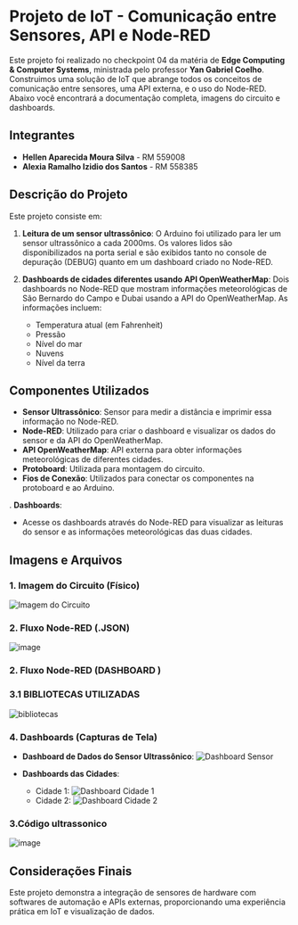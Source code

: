 # Projeto de IoT - Comunicação entre Sensores, API e Node-RED

Este projeto foi realizado no checkpoint 04 da matéria de **Edge Computing & Computer Systems**, ministrada pelo professor **Yan Gabriel Coelho**.
Construimos uma solução de IoT que abrange todos os conceitos de comunicação entre sensores, uma API externa, e o uso do Node-RED. Abaixo você encontrará a documentação completa, imagens do circuito e dashboards.

## Integrantes

- **Hellen Aparecida Moura Silva** - RM 559008
- **Alexia Ramalho Izidio dos Santos** - RM 558385

## Descrição do Projeto

Este projeto consiste em:
1. **Leitura de um sensor ultrassônico**: O Arduino foi utilizado para ler um sensor ultrassônico a cada 2000ms. Os valores lidos são disponibilizados na porta serial e são exibidos tanto no console de depuração (DEBUG) quanto em um dashboard criado no Node-RED.
   
2. **Dashboards de cidades diferentes usando API OpenWeatherMap**: Dois dashboards no Node-RED que mostram informações meteorológicas de São Bernardo do Campo e Dubai usando a API do OpenWeatherMap. As informações incluem:
   - Temperatura atual (em Fahrenheit)
   - Pressão
   - Nível do mar
   - Nuvens
   - Nível da terra

## Componentes Utilizados

- **Sensor Ultrassônico**: Sensor para medir a distância e imprimir essa informação no Node-RED.
- **Node-RED**: Utilizado para criar o dashboard e visualizar os dados do sensor e da API do OpenWeatherMap.
- **API OpenWeatherMap**: API externa para obter informações meteorológicas de diferentes cidades.
- **Protoboard**: Utilizada para montagem do circuito.
- **Fios de Conexão**: Utilizados para conectar os componentes na protoboard e ao Arduino.

. **Dashboards**:
   - Acesse os dashboards através do Node-RED para visualizar as leituras do sensor e as informações meteorológicas das duas cidades.

## Imagens e Arquivos

### 1. Imagem do Circuito (Físico)

![Imagem do Circuito](link_para_imagem_do_circuito)



### 2. Fluxo Node-RED (.JSON)

![image](https://github.com/user-attachments/assets/4d65ed69-e76e-44df-989e-7b4990a8d0c0)

### 2. Fluxo Node-RED (DASHBOARD )

### 3.1 BIBLIOTECAS UTILIZADAS 
![bibliotecas](https://github.com/user-attachments/assets/dc859414-88c4-4fc1-9f80-6fa76d80f267)



### 4. Dashboards (Capturas de Tela)

- **Dashboard de Dados do Sensor Ultrassônico**:
  ![Dashboard Sensor](link_para_dashboard_sensor)

- **Dashboards das Cidades**:
  - Cidade 1: ![Dashboard Cidade 1](link_para_dashboard_cidade1)
  - Cidade 2: ![Dashboard Cidade 2](link_para_dashboard_cidade2)


### 3.Código ultrassonico 

![image](https://github.com/user-attachments/assets/d830e8dd-5c8c-4279-9aa5-975da5a0823e)





## Considerações Finais

Este projeto demonstra a integração de sensores de hardware com softwares de automação e APIs externas, proporcionando uma experiência prática em IoT e visualização de dados.
